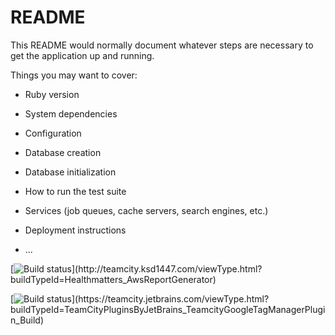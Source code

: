 # README

This README would normally document whatever steps are necessary to get the
application up and running.

Things you may want to cover:

* Ruby version

* System dependencies

* Configuration

* Database creation

* Database initialization

* How to run the test suite

* Services (job queues, cache servers, search engines, etc.)

* Deployment instructions

* ...


[![Build status](http://teamcity.ksd1447.com/guestAuth/app/rest/builds/buildType:(id:Healthmatters_AwsReportGenerator)/statusIcon.svg)](http://teamcity.ksd1447.com/viewType.html?buildTypeId=Healthmatters_AwsReportGenerator)

[![Build status](https://teamcity.jetbrains.com/guestAuth/app/rest/builds/buildType:(id:TeamCityPluginsByJetBrains_TeamcityGoogleTagManagerPlugin_Build)/statusIcon.svg)](https://teamcity.jetbrains.com/viewType.html?buildTypeId=TeamCityPluginsByJetBrains_TeamcityGoogleTagManagerPlugin_Build)

